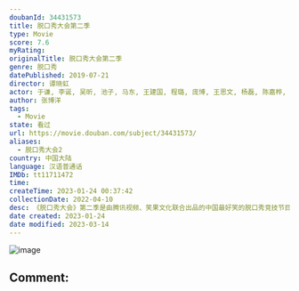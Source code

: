 ```yaml
---
doubanId: 34431573
title: 脱口秀大会第二季
type: Movie
score: 7.6
myRating: 
originalTitle: 脱口秀大会第二季
genre: 脱口秀
datePublished: 2019-07-21
director: 谭晓虹
actor: 于谦, 李诞, 吴昕, 池子, 马东, 王建国, 程璐, 庞博, 王思文, 杨磊, 陈嘉桦, 于小彤, 梁海源, 冯提莫, 郑钧, 张博洋, 胡豆豆, 卡姆, 徐峥, 于文文, 信, 汪苏泷, 杨笠, 孟川, 江梓浩, 王勉, 颜怡, 颜悦, 陈晓靖, 吴星辰, 呼兰, 皮球, 赵晓卉, 伟大爷
author: 张博洋
tags:
  - Movie
state: 看过
url: https://movie.douban.com/subject/34431573/
aliases:
  - 脱口秀大会2
country: 中国大陆
language: 汉语普通话
IMDb: tt11711472
time: 
createTime: 2023-01-24 00:37:42
collectionDate: 2022-04-10
desc: 《脱口秀大会》第二季是由腾讯视频、笑果文化联合出品的中国最好笑的脱口秀竞技节目。节目由于谦、吴昕和李诞一起组成“领笑团”，每一期评选出一位“爆梗王”，建立起中国脱口秀演员排行榜，并在最后一期节目中选...
date created: 2023-01-24
date modified: 2023-03-14
---
```


![image](p2563413742.jpg)

Comment:
---
